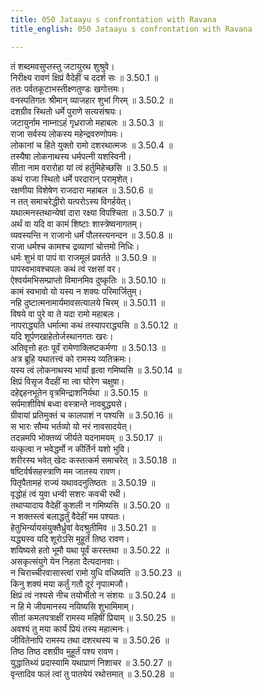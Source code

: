 ```yaml
---
title: 050 Jataayu s confrontation with Ravana
title_english: 050 Jataayu s confrontation with Ravana

---
```

<div class="audioEmbed"  caption="श्रीराम-हरिसीताराममूर्ति-घनपाठिभ्यां वचनम्" src="https://archive.org/download/Ramayana-recitation-Sriram-harisItArAmamUrti-Ghanapaati-v2/Kanda_3/Kanda_3_ARK-050-Jataayu_Krutha_Ravana_Nirodhaha.mp3"></div>

तं शब्दमवसुप्तस्तु जटायुरथ शुश्रुवे।  
निरीक्ष्य रावणं क्षिप्रं वैदेहीं च ददर्श सः ॥ 3.50.1 ॥   
ततः पर्वतकूटाभस्तीक्ष्णतुण्डः खगोत्तमः।  
वनस्पतिगतः श्रीमान् व्याजहार शुभां गिरम् ॥ 3.50.2 ॥   
दशग्रीव स्थितो धर्मे पुराणे सत्यसंश्रयः।  
जटायुर्नाम नाम्नाऽहं गृध्रराजो महाबलः ॥ 3.50.3 ॥   
राजा सर्वस्य लोकस्य महेन्द्रवरुणोपमः।  
लोकानां च हिते युक्तो रामो दशरथात्मजः ॥ 3.50.4 ॥   
तस्यैषा लोकनाथस्य धर्मपत्नी यशस्विनी।  
सीता नाम वरारोहा यां त्वं हर्तुमिहेच्छसि ॥ 3.50.5 ॥   
कथं राजा स्थितो धर्मे परदारान् परामृशेत्।  
रक्षणीया विशेषेण राजदारा महाबल ॥ 3.50.6 ॥   
न तत् समाचरेद्धीरो यत्परोऽस्य विगर्हयेत्।  
यथात्मनस्तथान्येषां दारा रक्ष्या विपश्चिता ॥ 3.50.7 ॥   
अर्थं वा यदि वा कामं शिष्टाः शास्त्रेष्वनागतम्।  
व्यवस्यन्ति न राजानो धर्मं पौलस्त्यनन्दन ॥ 3.50.8 ॥   
राजा धर्मश्च कामश्च द्रव्याणां चोत्तमो निधिः।  
धर्मः शुभं वा पापं वा राजमूलं प्रवर्तते ॥ 3.50.9 ॥   
पापस्वभावश्चपलः कथं त्वं रक्षसां वर।  
ऐश्वर्यमभिसम्प्राप्तो विमानमिव दुष्कृतिः ॥ 3.50.10 ॥   
कामं स्वभावो यो यस्य न शक्यः परिमार्जितुम्।  
नहि दुष्टात्मनामार्यमावसत्यालये चिरम् ॥ 3.50.11 ॥   
विषये वा पुरे वा ते यदा रामो महाबलः।  
नापराद्ध्यति धर्मात्मा कथं तस्यापराद्ध्यसि ॥ 3.50.12 ॥   
यदि शूर्पणखाहेतोर्जस्थानगतः खरः।  
अतिवृत्तो हतः पूर्वं रामेणाक्लिष्टकर्मणा ॥ 3.50.13 ॥   
अत्र ब्रूहि यथातत्त्वं को रामस्य व्यतिक्रमः।  
यस्य त्वं लोकनाथस्य भार्यां हृत्वा गमिष्यसि ॥ 3.50.14 ॥   
क्षिप्रं विसृज वैदहीं मा त्वा घोरेण चक्षुषा।  
दहेद्दहनभूतेन वृत्रमिन्द्राशनिर्यथा ॥ 3.50.15 ॥   
सर्पमाशीविषं बध्वा वस्त्रान्ते नावबुद्ध्यसे।  
ग्रीवायां प्रतिमुक्तं च कालपाशं न पश्यसि ॥ 3.50.16 ॥   
स भारः सौम्य भर्तव्यो यो नरं नावसादयेत्।  
तदन्नमपि भोक्तव्यं जीर्यते यदनामयम् ॥ 3.50.17 ॥   
यत्कृत्वा न भवेद्धर्मो न कीर्तिर्न यशो भुवि।  
शरीरस्य भवेत् खेदः कस्तत्कर्म समाचरेत् ॥ 3.50.18 ॥   
षष्टिर्वर्षसहस्त्राणि मम जातस्य रावण।  
पितृपैतामहं राज्यं यथावदनुतिष्ठतः ॥ 3.50.19 ॥   
वृद्धोहं त्वं युवा धन्वी सशरः कवची रथी।  
तथाप्यादाय वैदेहीं कुशली न गमिष्यसि ॥ 3.50.20 ॥   
न शक्तस्त्वं बलाद्धर्तुं वैदेहीं मम पश्यतः।  
हेतुभिर्न्यायसंयुक्तैर्ध्रुवां वेदश्रुतीमिव ॥ 3.50.21 ॥   
यद्ध्यस्व यदि शूरोऽसि मुहूर्तं तिष्ठ रावण।  
शयिष्यसे हतो भूमौ यथा पूर्वं करस्तथा ॥ 3.50.22 ॥   
असकृत्संयुगे येन निहता दैत्यदानवाः।  
न चिराच्चीरवासास्त्वां रामो युधि वधिष्यति ॥ 3.50.23 ॥   
किनु शक्यं मया कर्तुं गतौ दूरं नृपात्मजौ।  
क्षिप्रं त्वं नश्यसे नीच तयोर्भीतो न संशयः ॥ 3.50.24 ॥   
न हि मे जीवमानस्य नयिष्यसि शुभामिमाम्।  
सीतां कमलपत्राक्षीं रामस्य महिषीं प्रियाम् ॥ 3.50.25 ॥   
अवश्यं तु मया कार्यं प्रियं तस्य महात्मनः।  
जीवितेनापि रामस्य तथा दशरथस्य च ॥ 3.50.26 ॥   
तिष्ठ तिष्ठ दशग्रीव मुहूर्तं पश्य रावण।  
युद्धातिथ्यं प्रदास्यामि यथाप्राणं निशाचर ॥ 3.50.27 ॥   
वृन्तादिव फलं त्वां तु पातयेयं रथोत्तमात् ॥ 3.50.28 ॥   